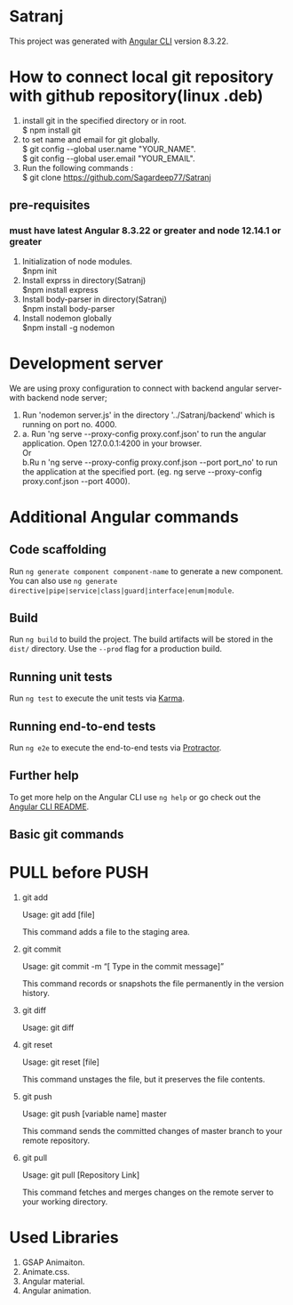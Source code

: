 # Satranj

This project was generated with [Angular CLI](https://github.com/angular/angular-cli) version 8.3.22.


# How to connect local git repository with github repository(linux .deb)
1. install git in the specified directory or in root.  
    $ npm install git 
2. to set name and email for git globally.  
    $ git config --global user.name "YOUR_NAME".  
    $ git config --global user.email "YOUR_EMAIL".
2. Run the following commands :   
    $ git clone https://github.com/Sagardeep77/Satranj

<!-- 3. Go inside the directory ../Satranj and run the following commands:
    $ git init 
    <!-- $ git add -A
    $ git commit -m "First commit from new computer"
    $ git remote add origin https://github.com/Sagardeep77/Satranj -->

<!-- All of that should have been:



which would have automatically copied the contents of the remote repo and added it as the remote origin. You're not meant to be doing that by hand.

 

If there are local files to add that aren't in the remote repo, those can be added after the clone operation. Then the history won't be divergent, the new commit will have the HEAD of the remote repo as its parent, and git push will go right through.

 

The key is right in the name of the remote: "origin". It's meant to be the source of your local repo's copy of the history, not the destination for it.

 

The accepted answer may be the solution to this problem, when it's already happened, but it's much better to never get into that situation in the first place. -->

## pre-requisites

### must have latest Angular 8.3.22 or greater and node 12.14.1 or greater


1. Initialization of node modules.  
     $npm init  
2. Install exprss in directory(Satranj)   
     $npm install express
3. Install body-parser in directory(Satranj)   
     $npm install body-parser 
4. Install nodemon globally   
     $npm install -g nodemon 


# Development server

We are using proxy configuration to connect with backend angular server- with backend node server;  
1. Run 'nodemon server.js' in the directory '../Satranj/backend' which is running on port no. 4000.
2. 
    a. Run 'ng serve --proxy-config proxy.conf.json' to run the angular application. Open 127.0.0.1:4200 in your browser.  
      Or  
    b.Ru n 'ng serve --proxy-config proxy.conf.json --port port_no' to run the application at the specified port. (eg. ng serve --proxy-config proxy.conf.json --port 4000).



# Additional Angular commands

## Code scaffolding

Run `ng generate component component-name` to generate a new component. You can also use `ng generate directive|pipe|service|class|guard|interface|enum|module`.

## Build 

Run `ng build` to build the project. The build artifacts will be stored in the `dist/` directory. Use the `--prod` flag for a production build.

## Running unit tests

Run `ng test` to execute the unit tests via [Karma](https://karma-runner.github.io).

## Running end-to-end tests

Run `ng e2e` to execute the end-to-end tests via [Protractor](http://www.protractortest.org/).

## Further help

To get more help on the Angular CLI use `ng help` or go check out the [Angular CLI README](https://github.com/angular/angular-cli/blob/master/README.md).




## Basic git commands

# PULL before PUSH

1. git add  

    Usage: git add [file]  

    This command adds a file to the staging area.  

2. git commit  

    Usage: git commit -m “[ Type in the commit message]”  

    This command records or snapshots the file permanently in the version history.  

3. git diff  
 
    Usage: git diff  

4.  git reset  

    Usage: git reset [file]  

    This command unstages the file, but it preserves the file contents.  

5. git push  

    Usage: git push [variable name] master  

    This command sends the committed changes of master branch to your remote repository.  

6. git pull  

    Usage:  git pull [Repository Link]  

    This command fetches and merges changes on the remote server to your working directory.  


# Used Libraries
1. GSAP Animaiton.
2. Animate.css.
3. Angular material.
4. Angular animation.